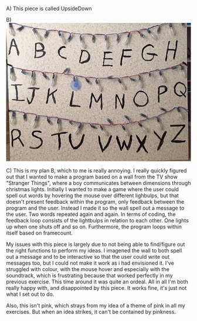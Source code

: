 A)  This piece is called UpsideDown

B)  ![ScreenShot](https://github.com/EmmaOttilie/Exercises/blob/gh-pages/miniex4/3.png)

C)  This is my plan B, which to me is really annoying. I really quickly figured out that I wanted to make a program based on a wall from the TV show "Stranger Things", where a boy communicates between dimensions through christmas lights. Initially I wanted to make a game where the user could spell out words by hovering the mouse over different lighbulps, but that doesn't present feedback within the program, only feedback between the program and the user. Instead I made it so the wall spell out a message to the user. Two words repeated again and again. 
In terms of coding, the feedback loop consists of the lightbulps in relation to each other. One lights up when one shuts off and so on. Furthermore, the program loops within itself based on framecount. 

My issues with this piece is largely due to not being able to find/figure out the right functions to perform my ideas. I imagened the wall to both spell out a message and to be interactive so that the user could write out messages too, but I could not make it work as i had envisioned it. I've struggled with colour, with the mouse hover and especially with the soundtrack, which is frustrating because that worked perfectly in my previous exercise. This time around it was quite an ordeal.
All in all I'm both really happy with, and disappointed by this piece. It works fine, it's just not what I set out to do.

Also, this isn't pink, which strays from my idea of a theme of pink in all my exercises. But when an idea strikes, it can't be contained by pinkness. 
